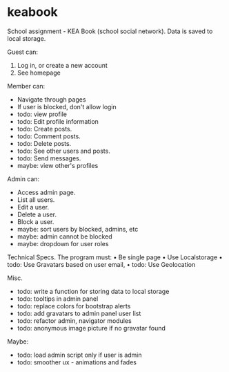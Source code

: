 keabook
=======

School assignment - KEA Book (school social network).
Data is saved to local storage.

Guest can:
1. Log in, or create a new account
2. See homepage

Member can:
- Navigate through pages
- If user is blocked, don't allow login
- todo: view profile
- todo: Edit profile information
- todo: Create posts.
- todo: Comment posts.
- todo: Delete posts.
- todo: See other users and posts.
- todo: Send messages.
- maybe: view other's profiles

Admin can:
- Access admin page.
- List all users.
- Edit a user.
- Delete a user.
- Block a user.
- maybe: sort users by blocked, admins, etc
- maybe: admin cannot be blocked
- maybe: dropdown for user roles

Technical Specs. The program must:
• Be single page
• Use Localstorage
• todo: Use Gravatars based on user email,
• todo: Use Geolocation

Misc.
- todo: write a function for storing data to local storage
- todo: tooltips in admin panel
- todo: replace colors for bootstrap alerts
- todo: add gravatars to admin panel user list
- todo: refactor admin, navigator modules
- todo: anonymous image picture if no gravatar found

Maybe:
- todo: load admin script only if user is admin
- todo: smoother ux - animations and fades
